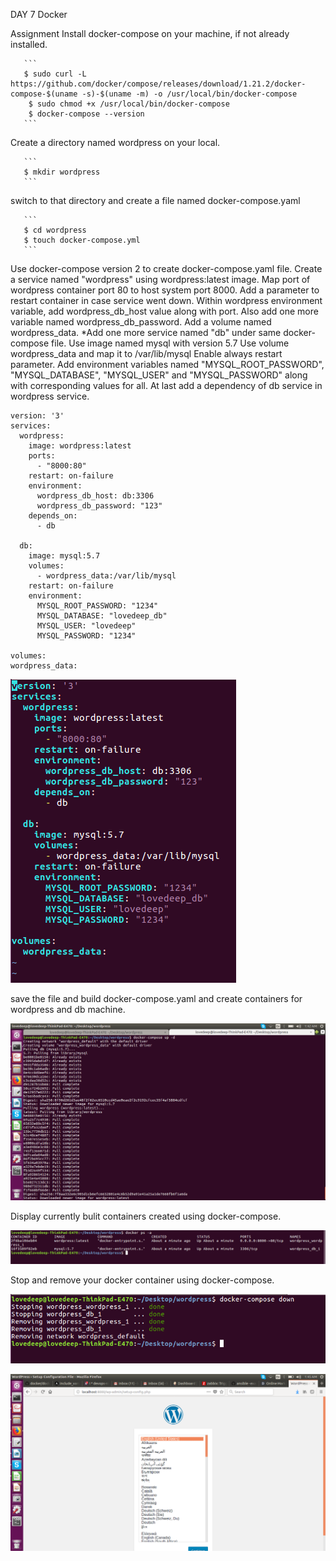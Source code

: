 DAY 7 Docker

Assignment
Install docker-compose on your machine, if not already installed. 

       ```
       $ sudo curl -L https://github.com/docker/compose/releases/download/1.21.2/docker-compose-$(uname -s)-$(uname -m) -o /usr/local/bin/docker-compose
        $ sudo chmod +x /usr/local/bin/docker-compose
        $ docker-compose --version
       ```

Create a directory named wordpress on your local.

       ```
       $ mkdir wordpress
       ```
 
switch to that directory and create a file named docker-compose.yaml 

       ```
       $ cd wordpress
       $ touch docker-compose.yml
       ```

Use docker-compose version 2 to create docker-compose.yaml file. 
Create a service named "wordpress" using wordpress:latest image. 
Map port of wordpress container port 80 to host system port 8000. 
Add a parameter to restart container in case service went down. 
Within wordpress environment variable, add wordpress_db_host value along with port. 
Also add one more variable named wordpress_db_password. 
Add a volume named wordpress_data. 
*Add one more service named "db" under same docker-compose file. 
Use image named mysql with version 5.7
Use volume wordpress_data and map it to /var/lib/mysql
Enable always restart parameter.
Add environment variables named "MYSQL_ROOT_PASSWORD", "MYSQL_DATABASE", "MYSQL_USER" and "MYSQL_PASSWORD" along with corresponding values for all.
At last add a dependency of db service in wordpress service.

```
version: '3'
services:
  wordpress:
    image: wordpress:latest
    ports:
      - "8000:80"
    restart: on-failure
    environment:
      wordpress_db_host: db:3306
      wordpress_db_password: "123"
    depends_on:
      - db

  db:
    image: mysql:5.7
    volumes:
      - wordpress_data:/var/lib/mysql
    restart: on-failure
    environment:
      MYSQL_ROOT_PASSWORD: "1234"
      MYSQL_DATABASE: "lovedeep_db"
      MYSQL_USER: "lovedeep"
      MYSQL_PASSWORD: "1234"

volumes:
wordpress_data:
```

![docker-compose file](https://github.com/lovedeepsh/Docker_Assignment/blob/master/Docker-day7-images/docker-compose-file.png)

save the file and build docker-compose.yaml and create containers for wordpress and db machine.

![docker-compose run](https://github.com/lovedeepsh/Docker_Assignment/blob/master/Docker-day7-images/docker-run.png)

Display currently bulit containers created using docker-compose.

![display containers](https://github.com/lovedeepsh/Docker_Assignment/blob/master/Docker-day7-images/display-containers.png)

Stop and remove your docker container using docker-compose.

![docker-compose-down](https://github.com/lovedeepsh/Docker_Assignment/blob/master/Docker-day7-images/docker-compose-down.png)



![verification](https://github.com/lovedeepsh/Docker_Assignment/blob/master/Docker-day7-images/verify.png)
